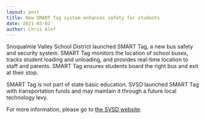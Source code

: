```yaml
---
layout: post
title: New SMART Tag system enhances safety for students
date: 2021-03-02
author: Chris Alef
---
```

Snoqualmie Valley School District launched SMART Tag, a new bus safety and security system. SMART Tag monitors the location of school buses, tracks student loading and unloading, and provides real-time location to staff and parents. SMART Tag ensures students board the right bus and exit at their stop.

SMART Tag is not part of state basic education. SVSD launched SMART Tag with transportation funds and may maintain it through a future local technology levy.

For more information, please go to [the SVSD website](https://www.svsd410.org/site/Default.aspx?PageType=3&DomainID=4&PageID=1&ViewID=6446ee88-d30c-497e-9316-3f8874b3e108&FlexDataID=28190).

